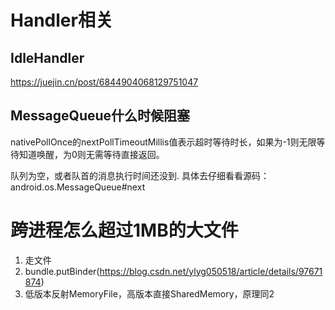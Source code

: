 # Handler相关
## IdleHandler
https://juejin.cn/post/6844904068129751047
## MessageQueue什么时候阻塞
nativePollOnce的nextPollTimeoutMillis值表示超时等待时长，如果为-1则无限等待知道唤醒，为0则无需等待直接返回。 

队列为空，或者队首的消息执行时间还没到.
具体去仔细看看源码：android.os.MessageQueue#next
# 跨进程怎么超过1MB的大文件
1. 走文件
2. bundle.putBinder(https://blog.csdn.net/ylyg050518/article/details/97671874)
3. 低版本反射MemoryFile，高版本直接SharedMemory，原理同2
